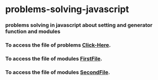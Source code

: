 # problems-solving-javascript
### problems solving in javascript about setting and generator function and modules
### To access the file of problems [Click-Here](main.js).
### To access the file of modules [FirstFile](mod-one.js).
### To access the file of modules [SecondFile](mod-two.js).

